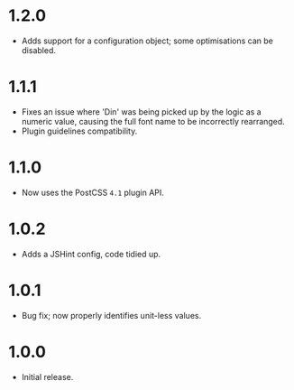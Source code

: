 # 1.2.0

* Adds support for a configuration object; some optimisations can be disabled.

# 1.1.1

* Fixes an issue where 'Din' was being picked up by the logic as a numeric
  value, causing the full font name to be incorrectly rearranged.
* Plugin guidelines compatibility.

# 1.1.0

* Now uses the PostCSS `4.1` plugin API.

# 1.0.2

* Adds a JSHint config, code tidied up.

# 1.0.1

* Bug fix; now properly identifies unit-less values.

# 1.0.0

* Initial release.
